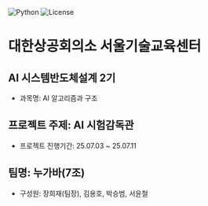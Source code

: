 ![Python](https://img.shields.io/badge/Python-3.10-blue?logo=python)
![License](https://img.shields.io/github/license/nugaba0708/AI_EXAM_SUPERVISOR)
# 대한상공회의소 서울기술교육센터 
## AI 시스템반도체설계 2기
* 과목명: AI 알고리즘과 구조
## 프로젝트 주제: AI 시험감독관
* 프로젝트 진행기간: 25.07.03 ~ 25.07.11
## 팀명: 누가바(7조)
* 구성원: 장희재(팀장), 김용호, 박승범, 서윤철
